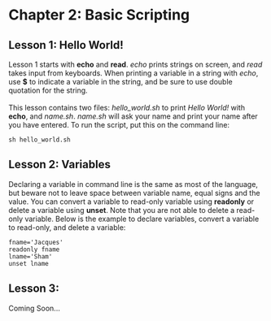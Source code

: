 # Chapter 2: Basic Scripting
## Lesson 1: Hello World!
Lesson 1 starts with <b>echo</b> and <b>read</b>. <i>echo</i> prints strings on screen, and <i>read</i> takes input from keyboards. When printing a variable in a string with <i>echo</i>, use <b>$</b> to indicate a variable in the string, and be sure to use double quotation for the string.
<br><br>
This lesson contains two files: <i>hello_world.sh</i> to print <i>Hello World!</i> with <b>echo</b>, and <i>name.sh</i>. <i>name.sh</i> will ask your name and print your name after you have entered. To run the script, put this on the command line:

```
sh hello_world.sh
```

## Lesson 2: Variables
Declaring a variable in command line is the same as most of the language, but beware not to leave space between variable name, equal signs and the value. You can convert a variable to read-only variable using <b>readonly</b> or delete a variable using <b>unset</b>. Note that you are not able to delete a read-only variable. Below is the example to declare variables, convert a variable to read-only, and delete a variable:

```
fname='Jacques'
readonly fname
lname='Sham'
unset lname
```

## Lesson 3: 
Coming Soon...